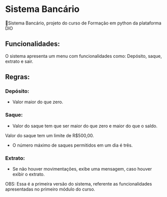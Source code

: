 # Sistema Bancário 
🏦Sistema Bancário, projeto do curso de Formação em python da plataforma DIO

## Funcionalidades:
O sistema apresenta um menu com funcionalidades como: Depósito, saque, extrato e sair.

## Regras:

### Depósito: 
- Valor maior do que zero.

### Saque:
- Valor do saque tem que ser maior do que zero e maior do que o saldo.

Valor do saque tem um limite de R$500,00.

- O número máximo de saques permitidos em um dia é três.

### Extrato:
- Se não houver movimentações, exibe uma mensagem, caso houver exibir o extrato.

OBS: Essa é a primeira versão do sistema, referente as funcionalidades apresentadas no primeiro módulo do curso.